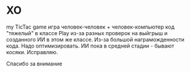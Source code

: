 XO
==

my TicTac game
игра человек-человек + человек-компьютер
код "тяжелый" в классе Play из-за разных проверок на выйгрыш и созданного ИИ в этом же классе.
Из-за большой награможденности кода. Надо оптимизировать.
ИИ пока в средней стадии - бывают косяки. Исправляю.

Спасибо за внимание
